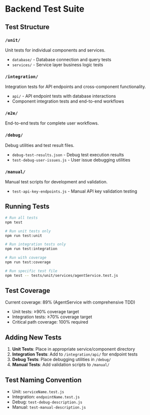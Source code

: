 # Backend Test Suite

## Test Structure

### `/unit/`
Unit tests for individual components and services.
- `database/` - Database connection and query tests
- `services/` - Service layer business logic tests

### `/integration/`
Integration tests for API endpoints and cross-component functionality.
- `api/` - API endpoint tests with database interactions
- Component integration tests and end-to-end workflows

### `/e2e/`
End-to-end tests for complete user workflows.

### `/debug/`
Debug utilities and test result files.
- `debug-test-results.json` - Debug test execution results
- `test-debug-user-issues.js` - User issue debugging utilities

### `/manual/`
Manual test scripts for development and validation.
- `test-api-key-endpoints.js` - Manual API key validation testing

## Running Tests

```bash
# Run all tests
npm test

# Run unit tests only
npm run test:unit

# Run integration tests only
npm run test:integration

# Run with coverage
npm run test:coverage

# Run specific test file
npm test -- tests/unit/services/agentService.test.js
```

## Test Coverage

Current coverage: 89% (AgentService with comprehensive TDD)

- Unit tests: ≥90% coverage target
- Integration tests: ≥70% coverage target
- Critical path coverage: 100% required

## Adding New Tests

1. **Unit Tests**: Place in appropriate service/component directory
2. **Integration Tests**: Add to `/integration/api/` for endpoint tests
3. **Debug Tests**: Place debugging utilities in `/debug/`
4. **Manual Tests**: Add validation scripts to `/manual/`

## Test Naming Convention

- Unit: `serviceName.test.js`
- Integration: `endpointName.test.js`
- Debug: `test-debug-description.js`
- Manual: `test-manual-description.js`